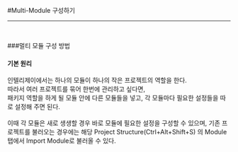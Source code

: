 #Multi-Module 구성하기

---
<br>

###멀티 모듈 구성 방법

#### **기본 원리**

인텔리제이에서는 하나의 모듈이 하나의 작은 프로젝트의 역할을 한다. <br/>
따라서 여러 프로젝트를 묶어 한번에 관리하고 싶다면, <br/> 
패키지 역할을 하게 될 모듈 안에 다른 모듈들을 넣고, 각 모듈마다 필요한 설정들을 따로 설정해 주면 된다.
<br/>
<br/>
이때 각 모듈은 새로 생생할 경우 바로 모듈에 필요한 설정을 구성할 수 있으며, 기존 프로젝트를 불러오는 경우에는 해당 Project Structure(Ctrl+Alt+Shift+S) 의 Module 탭에서 Import Module로 불러올 수 있다.